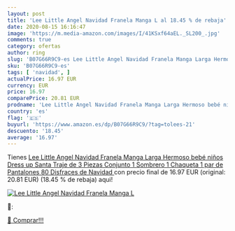 ```yaml
---
layout: post
title: 'Lee Little Angel Navidad Franela Manga L al 18.45 % de rebaja'
date: 2020-08-15 16:16:47
image: 'https://m.media-amazon.com/images/I/41KSxf64aEL._SL200_.jpg'
comments: true
category: ofertas
author: ring
slug: 'B07G66R9C9-es Lee Little Angel Navidad Franela Manga Larga Hermoso bebé...'
sku: 'B07G66R9C9-es'
tags: [ 'navidad', ]
actualPrice: 16.97 EUR
currency: EUR
price: 16.97
comparePrice: 20.81 EUR
prodname: 'Lee Little Angel Navidad Franela Manga Larga Hermoso bebé niños Dress up Santa Traje de 3 Piezas Conjunto  1 Sombrero  1 Chaqueta  1 par de Pantalones   80  Disfraces de Navidad '
country: 'es'
flag: '🇪🇸'
buyurl: 'https://www.amazon.es/dp/B07G66R9C9/?tag=tolees-21'
descuento: '18.45'
average: '16.97'
---
```


Tienes [Lee Little Angel Navidad Franela Manga Larga Hermoso bebé niños Dress up Santa Traje de 3 Piezas Conjunto  1 Sombrero  1 Chaqueta  1 par de Pantalones   80  Disfraces de Navidad ](https://www.amazon.es/dp/B07G66R9C9/?tag=tolees-21) con precio final de  16.97 EUR (original: 20.81 EUR) (18.45 %  de rebaja) aqui!

[![Lee Little Angel Navidad Franela Manga L](https://m.media-amazon.com/images/I/41KSxf64aEL._SL200_.jpg)](https://www.amazon.es/dp/B07G66R9C9/?tag=tolees-21)

🔎:


[🛒 Comprar!!!](https://www.amazon.es/dp/B07G66R9C9/?tag=tolees-21)
